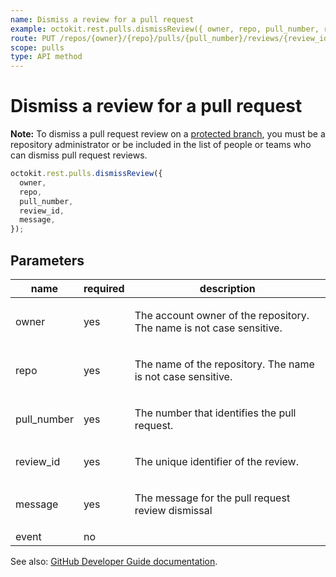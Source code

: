 ```yaml
---
name: Dismiss a review for a pull request
example: octokit.rest.pulls.dismissReview({ owner, repo, pull_number, review_id, message })
route: PUT /repos/{owner}/{repo}/pulls/{pull_number}/reviews/{review_id}/dismissals
scope: pulls
type: API method
---
```


# Dismiss a review for a pull request

**Note:** To dismiss a pull request review on a [protected branch](https://docs.github.com/enterprise-cloud@latest//rest/reference/repos#branches), you must be a repository administrator or be included in the list of people or teams who can dismiss pull request reviews.

```js
octokit.rest.pulls.dismissReview({
  owner,
  repo,
  pull_number,
  review_id,
  message,
});
```

## Parameters

<table>
  <thead>
    <tr>
      <th>name</th>
      <th>required</th>
      <th>description</th>
    </tr>
  </thead>
  <tbody>
    <tr><td>owner</td><td>yes</td><td>

The account owner of the repository. The name is not case sensitive.

</td></tr>
<tr><td>repo</td><td>yes</td><td>

The name of the repository. The name is not case sensitive.

</td></tr>
<tr><td>pull_number</td><td>yes</td><td>

The number that identifies the pull request.

</td></tr>
<tr><td>review_id</td><td>yes</td><td>

The unique identifier of the review.

</td></tr>
<tr><td>message</td><td>yes</td><td>

The message for the pull request review dismissal

</td></tr>
<tr><td>event</td><td>no</td><td>

</td></tr>
  </tbody>
</table>

See also: [GitHub Developer Guide documentation](https://docs.github.com/enterprise-cloud@latest//rest/reference/pulls#dismiss-a-review-for-a-pull-request).
